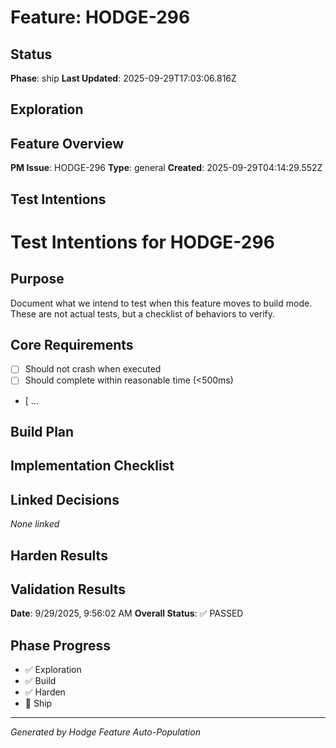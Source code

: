 # Feature: HODGE-296

## Status
**Phase**: ship
**Last Updated**: 2025-09-29T17:03:06.816Z

## Exploration
## Feature Overview
**PM Issue**: HODGE-296
**Type**: general
**Created**: 2025-09-29T04:14:29.552Z


## Test Intentions
# Test Intentions for HODGE-296

## Purpose
Document what we intend to test when this feature moves to build mode.
These are not actual tests, but a checklist of behaviors to verify.

## Core Requirements
- [ ] Should not crash when executed
- [ ] Should complete within reasonable time (<500ms)
- [ ...

## Build Plan
## Implementation Checklist


## Linked Decisions
_None linked_

## Harden Results
## Validation Results
**Date**: 9/29/2025, 9:56:02 AM
**Overall Status**: ✅ PASSED




## Phase Progress
- ✅ Exploration
- ✅ Build
- ✅ Harden
- 🔄 Ship

---
_Generated by Hodge Feature Auto-Population_
